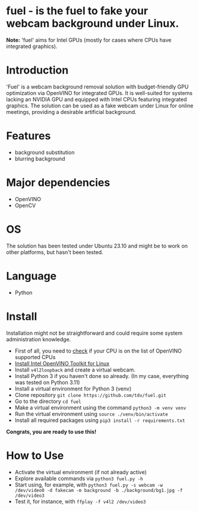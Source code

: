 # fuel - is the fuel to fake your webcam background under Linux. 

**Note:** 'fuel' aims for Intel GPUs (mostly for cases where CPUs have integrated graphics). 

# Introduction
'Fuel' is a webcam background removal solution with budget-friendly GPU optimization via OpenVINO for integrated GPUs. It is well-suited for systems lacking an NVIDIA GPU and equipped with Intel CPUs featuring integrated graphics. The solution can be used as a fake webcam under Linux for online meetings, providing a desirable artificial background.

# Features 
- background substitution
- blurring background

# Major dependencies 
- OpenVINO
- OpenCV

# OS 
The solution has been tested under Ubuntu 23.10 and might be to work on other platforms, but hasn't been tested.

# Language 
- Python

# Install  
Installation might not be straightforward and could require some system administration knowledge.
- First of all, you need to [check](https://ark.intel.com/content/www/us/en/ark.html#@PanelLabel122139) if your CPU is on the list of OpenVINO supported CPUs 
- [Install Intel OpenVINO Toolkit for Linux](https://docs.openvino.ai/2023.3/openvino_docs_install_guides_installing_openvino_apt.html) 
- Install `v4l2loopback` and create a virtual webcam.
- Install Python 3 if you haven't done so already. (In my case, everything was tested on Python 3.11) 
- Install a virtual environment for Python 3 (venv)
- Clone repository  ```git clone https://github.com/tdv/fuel.git``` 
- Go to the directory ```cd fuel``` 
- Make a virtual environment using the command ```python3 -m venv venv```
- Run the virtual environment using ```source ./venv/bin/activate``` 
- Install all required packages using ```pip3 install -r requirements.txt``` 

**Congrats, you are ready to use this!**  

# How to Use 
- Activate the virtual environment (if not already active) 
- Explore available commands via ```python3 fuel.py -h``` 
- Start using, for example, with ```python3 fuel.py -s webcam -w /dev/video0 -d fakecam -m background -b ./background/bg1.jpg -f /dev/video3``` 
- Test it, for instance, with ```ffplay -f v4l2 /dev/video3``` 
